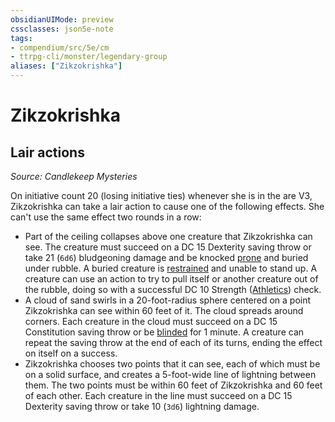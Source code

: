 ```yaml
---
obsidianUIMode: preview
cssclasses: json5e-note
tags:
- compendium/src/5e/cm
- ttrpg-cli/monster/legendary-group
aliases: ["Zikzokrishka"]
---
```

# Zikzokrishka

## Lair actions
_Source: Candlekeep Mysteries_

On initiative count 20 (losing initiative ties) whenever she is in the are V3, Zikzokrishka can take a lair action to cause one of the following effects. She can't use the same effect two rounds in a row:

- Part of the ceiling collapses above one creature that Zikzokrishka can see. The creature must succeed on a DC 15 Dexterity saving throw or take 21 (`6d6`) bludgeoning damage and be knocked [prone](/3-Mechanics/CLI/rules/conditions.md#prone) and buried under rubble. A buried creature is [restrained](/3-Mechanics/CLI/rules/conditions.md#restrained) and unable to stand up. A creature can use an action to try to pull itself or another creature out of the rubble, doing so with a successful DC 10 Strength ([Athletics](/3-Mechanics/CLI/rules/skills.md#Athletics)) check.  
- A cloud of sand swirls in a 20-foot-radius sphere centered on a point Zikzokrishka can see within 60 feet of it. The cloud spreads around corners. Each creature in the cloud must succeed on a DC 15 Constitution saving throw or be [blinded](/3-Mechanics/CLI/rules/conditions.md#blinded) for 1 minute. A creature can repeat the saving throw at the end of each of its turns, ending the effect on itself on a success.  
- Zikzokrishka chooses two points that it can see, each of which must be on a solid surface, and creates a 5-foot-wide line of lightning between them. The two points must be within 60 feet of Zikzokrishka and 60 feet of each other. Each creature in the line must succeed on a DC 15 Dexterity saving throw or take 10 (`3d6`) lightning damage.